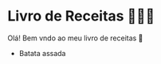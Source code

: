 # Livro de Receitas :book::woman_cook:

Olá! Bem vndo ao meu livro de receitas :wave:

- Batata assada
